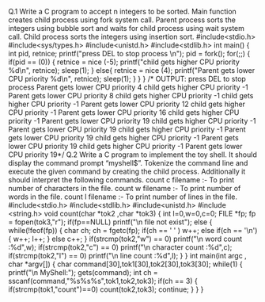 Q.1 Write a C program to accept n integers to be sorted. Main function creates child process using fork system call. Parent process sorts the integers using bubble sort and 
waits for child process using wait system call. Child process sorts the integers using insertion sort.
#include<stdio.h>
#include<sys/types.h>
#include<unistd.h>
#include<stdlib.h>
int main() {
int pid, retnice; 
printf("press DEL to stop process \n"); 
pid = fork();
for(;;)
{
if(pid == (0))
{
retnice = nice (-5); 
printf("child gets higher CPU priority %d\n", retnice);
sleep(1);
}
else{
retnice = nice (4);
printf("Parent gets lower CPU priority %d\n", retnice);
sleep(1);
}
}
}
/* OUTPUT:
press DEL to stop process 
Parent gets lower CPU priority 4
child gets higher CPU priority -1
Parent gets lower CPU priority 8
child gets higher CPU priority -1
child gets higher CPU priority -1
Parent gets lower CPU priority 12
child gets higher CPU priority -1
Parent gets lower CPU priority 16
child gets higher CPU priority -1
Parent gets lower CPU priority 19
child gets higher CPU priority -1
Parent gets lower CPU priority 19
child gets higher CPU priority -1
Parent gets lower CPU priority 19
child gets higher CPU priority -1
Parent gets lower CPU priority 19
child gets higher CPU priority -1
Parent gets lower CPU priority 19*/
Q.2 Write a C program to implement the toy shell. It should display the command prompt “myshell$”. Tokenize the command line and execute the given command by 
creating the child process. Additionally it should interpret the following commands. count c filename :- To print number of characters in the file. count w filename :- To 
print number of words in the file. count l filename :- To print number of lines in the file.
#include<stdio.h>
#include<stdlib.h>
#include<unistd.h>
#include <string.h>
void count(char *tok2 ,char *tok3)
{
int l=0,w=0,c=0;
FILE *fp;
fp = fopen(tok3,"r");
if(fp==NULL)
printf("\n file not exist");
else
{
while(!feof(fp))
{
char ch;
ch = fgetc(fp);
if(ch == ' ' )
w++;
else if(ch == '\n')
{
w++;
l++;
}
else
c++;
}
if(strcmp(tok2,"w") == 0)
printf("\n word count :%d",w);
if(strcmp(tok2,"c") == 0)
printf("\n character count :%d",c);
if(strcmp(tok2,"l") == 0)
printf("\n line count :%d",l);
}
}
int main(int argc , char *argv[])
{
char command[30],tok1[30],tok2[30],tok3[30];
while(1)
{
printf("\n MyShell:");
gets(command);
int ch = sscanf(command,"%s%s%s",tok1,tok2,tok3);
if(ch == 3)
{
if(strcmp(tok1,"count")==0)
count(tok2,tok3);
continue;
}
}
}
